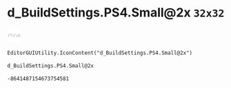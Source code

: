 # d_BuildSettings.PS4.Small@2x `32x32`
<img src="/img/d_BuildSettings.PS4.Small@2x.png" width=32 height=32>

``` CSharp
EditorGUIUtility.IconContent("d_BuildSettings.PS4.Small@2x")
```
```
d_BuildSettings.PS4.Small@2x
```
```
-8641487154673754581
```
